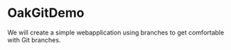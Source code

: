 # OakGitDemo

We will create a simple webapplication using branches to get comfortable with Git branches.
